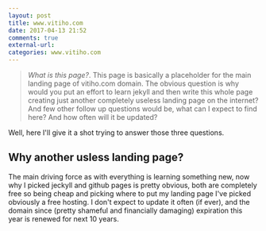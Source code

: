 ```yaml
---
layout: post
title: www.vitiho.com
date: 2017-04-13 21:52
comments: true
external-url:
categories: www.vitiho.com
---
```


> *What is this page?*. This page is basically a placeholder for the main landing page of vitiho.com domain. The obvious question is why would you put an effort to learn jekyll and then write this whole page creating just another completely useless landing page on the internet? And few other follow up questions would be, what can I expect to find here? And how often will it be updated?

Well, here I'll give it a shot trying to answer those three questions.

## Why another usless landing page?

The main driving force as with everything is learning something new, now why I picked jeckyll and github pages is pretty obvious, both are completely free so being cheap and picking where to put my landing page I've picked obviously a free hosting. I don't expect to update it often (if ever), and the domain since (pretty shameful and financially damaging) expiration this year is renewed for next 10 years.
